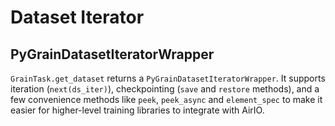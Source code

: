 # Dataset Iterator

## PyGrainDatasetIteratorWrapper

`GrainTask.get_dataset` returns a `PyGrainDatasetIteratorWrapper`. It supports
iteration (`next(ds_iter)`), checkpointing (`save` and `restore` methods), and a
few convenience methods like `peek`, `peek_async` and `element_spec` to make it
easier for higher-level training libraries to integrate with AirIO.

